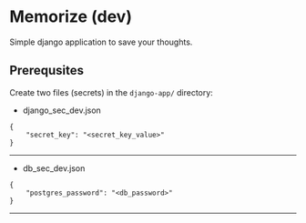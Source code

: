 # Memorize (dev)

Simple django application to save your thoughts.

## Prerequsites

  

Create two files (secrets) in the `django-app/` directory:
 
- django_sec_dev.json
```
{
    "secret_key": "<secret_key_value>"
}
```
***
- db_sec_dev.json
```
{
    "postgres_password": "<db_password>"
}
```
***